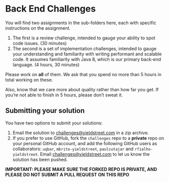 # Back End Challenges
You will find two assignments in the sub-folders here, each with specific instructions on the assignment. 
1. The first is a review challenge, intended to gauge your ability to spot code issues. (30 minutes)
2. The second is a set of implementation challenges, intended to gauge your understanding and familiarity with writing 
performant and scalable code. It assumes familiarity with Java 8, which is our primary back-end language. (4 hours, 30 minutes)

Please work on **all** of them. We ask that you spend no more than 5 hours in total working on these.

Also, know that we care more about quality rather than how far you get. If you’re not able to finish in 5 hours, 
please don’t sweat it. 

## Submitting your solution
You have two options to submit your solutions:

1. Email the solution to challenges@yieldstreet.com in a zip archive. 
2. If you prefer to use GitHub, fork the `challenges` repo to a **private** repo on your personal GitHub account, and 
add the following GitHub users as collaborators: `uqbar`, `mbrito-yieldstreet`, `paulcutajar` and `rfialho-yieldstreet`. Email challenges@yieldstreet.com to let us know the solution has been pushed.

**IMPORTANT: PLEASE MAKE SURE THE FORKED REPO IS PRIVATE, AND PLEASE DO NOT SUBMIT A PULL REQUEST ON THIS REPO**

